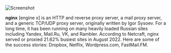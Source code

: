 
![Screenshot](https://nginx.org/nginx.png)

**nginx** [engine x] is an HTTP and reverse proxy server, a mail proxy server, and a generic TCP/UDP proxy server, originally written by Igor Sysoev. For a long time, it has been running on many heavily loaded Russian sites including Yandex, Mail.Ru, VK, and Rambler. According to Netcraft, nginx served or proxied 21.62% busiest sites in August 2022. Here are some of the success stories: Dropbox, Netflix, Wordpress.com, FastMail.FM. 
      